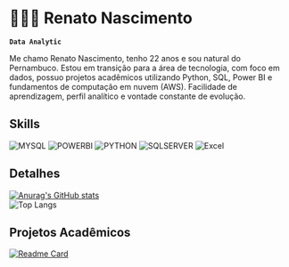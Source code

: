 # 👨🏻‍💻 Renato Nascimento

**`Data Analytic`**

Me chamo Renato Nascimento, tenho 22 anos e sou natural do Pernambuco. Estou em transição para a área de tecnologia, com foco em dados, possuo projetos acadêmicos utilizando Python, SQL, Power BI e fundamentos de computação em nuvem (AWS). Facilidade de aprendizagem, perfil analítico e vontade constante de evolução.

## Skills
![MYSQL](https://img.shields.io/badge/MySQL-005C84?style=for-the-badge&logo=mysql&logoColor=white) ![POWERBI](https://img.shields.io/badge/PowerBI-F2C811?style=for-the-badge&logo=Power%20BI&logoColor=white) ![PYTHON](https://img.shields.io/badge/Python-FFD43B?style=for-the-badge&logo=python&logoColor=blue) ![SQLSERVER](https://img.shields.io/badge/Microsoft_SQL_Server-CC2927?style=for-the-badge&logo=microsoft-sql-server&logoColor=white) ![Excel](https://img.shields.io/badge/Microsoft_Excel-217346?style=for-the-badge&logo=microsoft-excel&logoColor=white)

## Detalhes
[![Anurag's GitHub stats](https://github-readme-stats.vercel.app/api?username=RenatoMNascimento&show_icons=true&theme=radical)](https://github.com/anuraghazra/github-readme-stats)  
![Top Langs](https://github-readme-stats.vercel.app/api/top-langs/?username=RenatoMNascimento&hide_progress=true&theme=radical) 

## Projetos Acadêmicos 
[![Readme Card](https://github-readme-stats.vercel.app/api/pin/?username=RenatoMNascimento)](https://github.com/RenatoMNascimento/portifolio-projetos)



